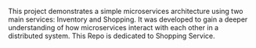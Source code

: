 This project demonstrates a simple microservices architecture using two main services: Inventory and Shopping. It was developed to gain a deeper understanding of how microservices interact with each other in a distributed system. This Repo is dedicated to Shopping Service.

